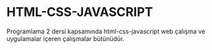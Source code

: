 # HTML-CSS-JAVASCRIPT
Programlama 2 dersi kapsamında  html-css-javascript web çalışma ve uygulamalar içeren çalışmalar bütünüdür.
